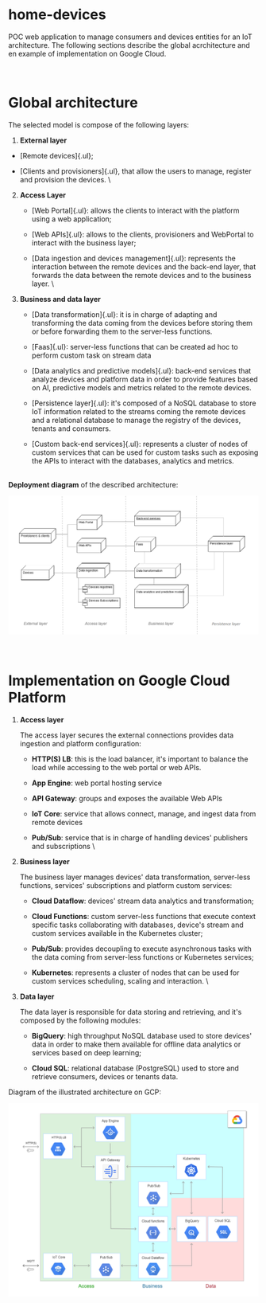 # home-devices

POC web application to manage consumers and devices entities for an IoT architecture.
The following sections describe the global acrchitecture and en example of implementation on Google Cloud.

\
Global architecture
=====

The selected model is compose of the following layers:

1.  **External layer**

-   [Remote devices]{.ul};

-   [Clients and provisioners]{.ul}, that allow the users to manage,
    register and provision the devices.
\

2.  **Access Layer**

    -   [Web Portal]{.ul}: allows the clients to interact with the
        platform using a web application;

    -   [Web APIs]{.ul}: allows to the clients, provisioners and
        WebPortal to interact with the business layer;

    -   [Data ingestion and devices management]{.ul}: represents the
        interaction between the remote devices and the back-end
        layer, that forwards the data between the remote devices and
        to the business layer.
\

3.  **Business and data layer**

    -   [Data transformation]{.ul}: it is in charge of adapting and
        transforming the data coming from the devices before storing
        them or before forwarding them to the server-less functions.

    -   [Faas]{.ul}: server-less functions that can be created ad
        hoc to perform custom task on stream data

    -   [Data analytics and predictive models]{.ul}: back-end
        services that analyze devices and platform data in order to
        provide features based on AI, predictive models and metrics
        related to the remote devices.

    -   [Persistence layer]{.ul}: it's composed of a NoSQL database
        to store IoT information related to the streams coming the
        remote devices and a relational database to manage the
        registry of the devices, tenants and consumers.

    -   [Custom back-end services]{.ul}: represents a cluster of
        nodes of custom services that can be used for custom tasks
        such as exposing the APIs to interact with the databases,
        analytics and metrics.

\
**Deployment diagram** of the described architecture:

![deployment.png](./Documentation/md_media/media/image1.png)

\
Implementation on Google Cloud Platform
=======================================

1.  **Access layer**

    The access layer secures the external connections provides
    data ingestion and platform configuration:

    -   **HTTP(S) LB**: this is the load balancer, it's important to
        balance the load while accessing to the web portal or web
        APIs.

    -   **App Engine**: web portal hosting service

    -   **API Gateway**: groups and exposes the available Web APIs

    -   **IoT Core**: service that allows connect, manage, and
        ingest data from remote devices

    -   **Pub/Sub**: service that is in charge of handling devices'
        publishers and subscriptions
\

2.  **Business layer**

    The business layer manages devices' data transformation, server-less
    functions, services' subscriptions and platform custom services:

    -   **Cloud Dataflow**: devices' stream data analytics and
        transformation;

    -   **Cloud Functions**: custom server-less functions that execute
        context specific tasks collaborating with databases, device's stream
        and custom services available in the Kubernetes cluster;

    -   **Pub/Sub**: provides decoupling to execute asynchronous tasks with
        the data coming from server-less functions or Kubernetes services;

    -   **Kubernetes**: represents a cluster of nodes that can be used for
        custom services scheduling, scaling and interaction.
\

3.  **Data layer**

    The data layer is responsible for data storing and retrieving, and
    it's composed by the following modules:

    -   **BigQuery**: high throughput NoSQL database used to store devices'
        data in order to make them available for offline data analytics or
        services based on deep learning;

    -   **Cloud SQL**: relational database (PostgreSQL) used to store and
        retrieve consumers, devices or tenants data.

Diagram of the illustrated architecture on GCP:

![GPC_Architecture.png](./Documentation/md_media/media/image2.png)